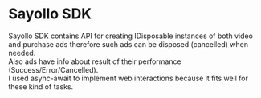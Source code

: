 <h1>Sayollo SDK</h1>
Sayollo SDK contains API for creating IDisposable instances of both video and purchase ads therefore such ads can be disposed (cancelled) when needed. <br>
Also ads have info about result of their performance (Success/Error/Cancelled). <br>
I used async-await to implement web interactions because it fits well for these kind of tasks.
